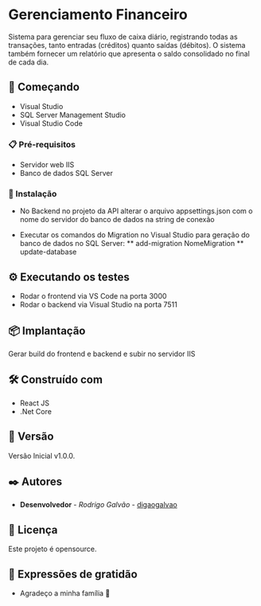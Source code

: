 # Gerenciamento Financeiro

Sistema para gerenciar seu fluxo de caixa diário, registrando todas as transações, tanto entradas (créditos) quanto saídas (débitos). O sistema também fornecer um relatório que apresenta o saldo consolidado no final de cada dia.

## 🚀 Começando

* Visual Studio
* SQL Server Management Studio
* Visual Studio Code

### 📋 Pré-requisitos

* Servidor web IIS
* Banco de dados SQL Server

### 🔧 Instalação

* No Backend no projeto da API alterar o arquivo appsettings.json com o nome do servidor do banco de dados na string de conexão

* Executar os comandos do Migration no Visual Studio para geração do banco de dados no SQL Server:
** add-migration NomeMigration
** update-database

## ⚙️ Executando os testes

* Rodar o frontend via VS Code na porta 3000
* Rodar o backend via Visual Studio na porta 7511

## 📦 Implantação

Gerar build do frontend e backend e subir no servidor IIS

## 🛠️ Construído com

* React JS
* .Net Core

## 📌 Versão

Versão Inicial v1.0.0. 

## ✒️ Autores

* **Desenvolvedor** - *Rodrigo Galvão* - [digaogalvao](https://github.com/digaogalvao)

## 📄 Licença

Este projeto é opensource.

## 🎁 Expressões de gratidão

* Agradeço a minha família 📢
